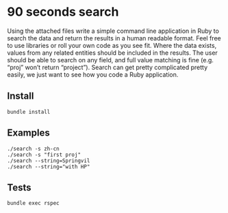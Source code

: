 # 90 seconds search

Using the attached files write a simple command line application in
Ruby to search the data and return the results in a human readable
format. Feel free to use libraries or roll your own code as you see
fit. Where the data exists, values from any related entities should
be included in the results. The user should be able to search on
any field, and full value matching is fine (e.g. “proj” won’t
return “project”). Search can get pretty complicated pretty easily,
we just want to see how you code a Ruby application.

## Install

```
bundle install
```

## Examples
```
./search -s zh-cn
./search -s "first proj"
./search --string=Springvil
./search --string="with HP"
```

## Tests
```
bundle exec rspec
```
 